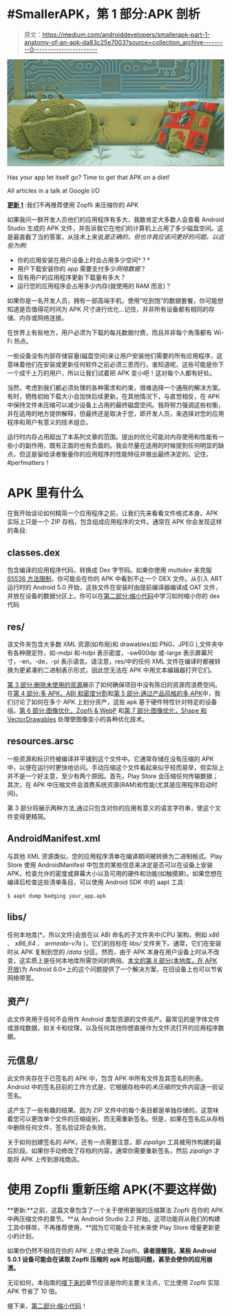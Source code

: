 # #SmallerAPK，第 1 部分:APK 剖析

> 原文：<https://medium.com/androiddevelopers/smallerapk-part-1-anatomy-of-an-apk-da83c25e7003?source=collection_archive---------0----------------------->

![](img/16742a27007b85054b45771a39fbd376.png)

Has your app let itself go? Time to get that APK on a diet!

All articles in a talk at Google I/O

[**更新 1**](#1646) :我们不再推荐使用 Zopfli 来压缩你的 APK

如果我问一群开发人员他们的应用程序有多大，我敢肯定大多数人会查看 Android Studio 生成的 APK 文件，并告诉我它在他们的计算机上占用了多少磁盘空间。这是最直截了当的答案，从技术上来说*是正确的，但也许我应该问更好的问题。以这些为例:*

*   你的应用安装在用户设备上时会占用多少空间*？*
*   用户下载安装你的 app 需要支付多少*网络数据*？
*   现有用户的应用程序更新下载量有多大？
*   运行您的应用程序会占用多少内存(就使用的 RAM 而言)？

如果你是一名开发人员，拥有一部高端手机，使用“吃到饱”的数据套餐，你可能想知道是否值得花时间为 APK 尺寸进行优化…记住，并非所有设备都有相同的存储、内存或网络连接。

在世界上有些地方，用户必须为下载的每兆数据付费，而且并非每个角落都有 Wi-Fi 热点。

一些设备没有内部存储容量(磁盘空间)来让用户安装他们需要的所有应用程序，这意味着他们在安装或更新任何软件之前必须三思而行。谁知道呢，这些可能是你下一个成千上万的用户，所以让我们试着把 APK 变小吧！这对每个人都有好处。

当然，考虑到我们都必须处理的各种需求和约束，很难选择一个通用的解决方案。有时，牺牲初始下载大小会加快后续更新。在其他情况下，与直觉相反，在 APK 中保持文件未压缩可以减少设备上占用的最终磁盘空间。我将努力强调这些权衡，并在适用的地方提供解释，但最终还是取决于您，即开发人员，来选择对您的应用程序和用户有意义的技术组合。

运行时内存占用超出了本系列文章的范围。提出的优化可能对内存使用和性能有一些小的副作用，既有正面的也有负面的。我会尽量在适用的时候提到任何明显的缺点，但这是留给读者衡量你的应用程序的性能特征并做出最终决定的。记住，#perfmatters！

# APK 里有什么

在我开始谈论如何精简一个应用程序之前，让我们先来看看文件格式本身。APK 实际上只是一个 ZIP 存档，包含组成应用程序的文件。通常在 APK 你会发现这样的条目:

## classes.dex

包含编译的应用程序代码，转换成 Dex 字节码。如果你使用 *multidex* 来克服[65536 方法限制](http://developer.android.com/tools/building/multidex.html#about)，你可能会在你的 APK 中看到不止一个 DEX 文件。从引入 ART 运行时的 Android 5.0 开始，这些文件在安装时由提前编译器编译成 OAT 文件，并放在设备的数据分区上。你可以在[第二部分:缩小代码](/@wkalicinski/smallerapk-part-2-minifying-code-554560d2ed40)中学习如何缩小你的 dex 代码

## res/

该文件夹包含大多数 XML 资源(如布局)和 drawables(如 PNG、JPEG ),文件夹中有各种限定符，如-mdpi 和-hdpi 表示密度，-sw600dp 或-large 表示屏幕尺寸，-en，-de，-pl 表示语言。请注意，res/中的任何 XML 文件在编译时都被转换为更紧凑的二进制表示形式，因此您无法在 APK 中用文本编辑器打开它们。

[第 3 部分:删除未使用的资源](/@wkalicinski/smallerapk-part-3-removing-unused-resources-1511f9e3f761)展示了如何确保项目中没有陈旧的资源而浪费空间。在[第 4 部分:多 APK、ABI 和密度分割](/@wkalicinski/smallerapk-part-4-multi-apk-through-abi-and-density-splits-477083989006)和[第 5 部分:通过产品风格的多 APK](/@wkalicinski/smallerapk-part-5-multi-apk-through-product-flavors-e069759f19cd)中，我们讨论了如何在多个 APK 上划分资产，这些 apk 基于硬件特性针对特定的设备组。[第 6 部分:图像优化，Zopfli & WebP](/@wkalicinski/smallerapk-part-6-image-optimization-zopfli-webp-4c462955647d) 和[第 7 部分:图像优化，Shape 和 VectorDrawables](/@wkalicinski/smallerapk-part-7-image-optimization-shape-and-vectordrawables-ed6be3dca3f) 处理使图像变小的各种优化技术。

## resources.arsc

一些资源和标识符被编译并平铺到这个文件中。它通常存储在没有压缩的 APK 中，以便在运行时更快地访问。手动压缩这个文件看起来似乎轻而易举，但实际上并不是一个好主意，至少有两个原因。首先，Play Store 会压缩任何传输数据；其次，在 APK 中压缩文件会浪费系统资源(RAM)和性能(尤其是应用程序启动时间)。

第 3 部分将展示两种方法,通过只包含对你的应用有意义的语言字符串，使这个文件变得更精简。

## AndroidManifest.xml

与其他 XML 资源类似，您的应用程序清单在编译期间被转换为二进制格式。Play Store 使用 AndroidManifest 中包含的某些信息来决定是否可以在设备上安装 APK，检查允许的密度或屏幕大小以及可用的硬件和功能(如触摸屏)。如果您想在编译后检查这些清单条目，可以使用 Android SDK 中的 aapt 工具:

```
$ aapt dump badging your_app.apk
```

## libs/

任何本地库(*。所以文件)会放在以 ABI 命名的子文件夹中(CPU 架构，例如 *x86* 、 *x86_64* 、 *armeabi-v7a* )，它们的目标在 *libs/* 文件夹下。通常，它们在安装时从 APK 复制到您的 */data* 分区。然而，由于 APK 本身在用户设备上时从不改变，这实质上是任何本地库所需空间的两倍。[本文的第 8 部分(本地库，在 APK 开放)](/@wkalicinski/smallerapk-part-8-native-libraries-open-from-apk-fc22713861ff)为 Android 6.0+上的这个问题提供了一个解决方案，在旧设备上也可以节省网络带宽。

## 资产/

此文件夹用于任何不会用作 Android 类型资源的文件资产。最常见的是字体文件或游戏数据，如关卡和纹理，以及任何其他你想直接作为文件流打开的应用程序数据。

## 元信息/

此文件夹存在于已签名的 APK 中，包含 APK 中所有文件及其签名的列表。Android 中的签名目前的工作方式是，它根据存档中的*未压缩的*文件内容逐一验证签名。

这产生了一些有趣的结果。因为 ZIP 文件中的每个条目都是单独存储的，这意味着您可以更改单个文件的压缩级别，而无需重新签名。但是，如果在签名后从存档中删除任何文件，签名验证将会失败。

关于如何创建签名的 APK，还有一点需要注意，即 *zipalign* 工具被用作构建的最后阶段。如果你手动修改了存档的内容，通常你需要重新签名，然后 *zipalign* 才能将 APK 上传到游戏商店。

# 使用 Zopfli 重新压缩 APK(不要这样做)

**更新:**之前，这篇文章包含了一个关于使用更强的压缩算法 Zopfli 在你的 APK 中再压缩文件的章节。**从 Android Studio 2.2 开始，这项功能将从我们的构建工具中移除，不再推荐使用，**因为它可能会干扰未来使 Play Store 增量更新更小的计划。

如果你仍然不相信在你的 APK 上停止使用 Zopfli，**读者提醒我，某些 Android 5.0.1 设备可能会在读取 Zopfli 压缩的 apk 时出现问题，甚至会使你的应用崩溃。**

无论如何，本指南的[接下来的](/@wkalicinski/smallerapk-part-2-minifying-code-554560d2ed40)章节应该是你的主要关注点，它比使用 Zopfli 实现 APK 节省了 10 倍。

接下来，[第二部分:缩小代码](/@wkalicinski/smallerapk-part-2-minifying-code-554560d2ed40)！